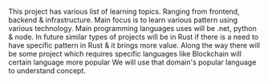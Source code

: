 This project has various list of learning topics. Ranging from frontend, backend & infrastructure.
Main focus is to learn various pattern using various technology.
Main programming languages uses will be .net, python & node. In future similar types of projects will be in Rust if there is a need to have specific pattern in Rust & it brings more value.
Along the way there will be some project which requires specific languages like Blockchain will certain language more popular We will use that domain's popular language to understand concept.